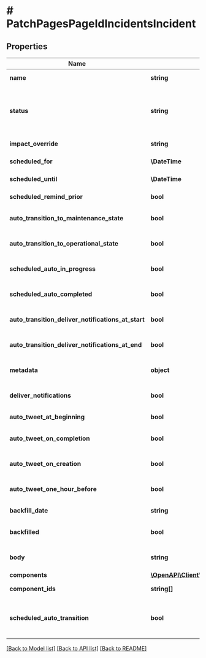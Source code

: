 # # PatchPagesPageIdIncidentsIncident

## Properties

Name | Type | Description | Notes
------------ | ------------- | ------------- | -------------
**name** | **string** | Incident Name. There is a maximum limit of 255 characters. | [optional]
**status** | **string** | The incident status. For realtime incidents, valid values are investigating, identified, monitoring, and resolved. For scheduled incidents, valid values are scheduled, in_progress, verifying, and completed. | [optional]
**impact_override** | **string** | value to override calculated impact value | [optional]
**scheduled_for** | **\DateTime** | The timestamp the incident is scheduled for. | [optional]
**scheduled_until** | **\DateTime** | The timestamp the incident is scheduled until. | [optional]
**scheduled_remind_prior** | **bool** | Controls whether to remind subscribers prior to scheduled incidents. | [optional]
**auto_transition_to_maintenance_state** | **bool** | Controls whether change components status to under_maintenance once scheduled maintenance is in progress. | [optional]
**auto_transition_to_operational_state** | **bool** | Controls whether change components status to operational once scheduled maintenance completes. | [optional]
**scheduled_auto_in_progress** | **bool** | Controls whether the incident is scheduled to automatically change to in progress. | [optional]
**scheduled_auto_completed** | **bool** | Controls whether the incident is scheduled to automatically change to complete. | [optional]
**auto_transition_deliver_notifications_at_start** | **bool** | Controls whether send notification when scheduled maintenances auto transition to started. | [optional]
**auto_transition_deliver_notifications_at_end** | **bool** | Controls whether send notification when scheduled maintenances auto transition to completed. | [optional]
**metadata** | **object** | Attach a json object to the incident. All top-level values in the object must also be objects. | [optional]
**deliver_notifications** | **bool** | Deliver notifications to subscribers if this is true. If this is false, create an incident without notifying customers. | [optional] [default to true]
**auto_tweet_at_beginning** | **bool** | Controls whether tweet automatically when scheduled maintenance starts. | [optional]
**auto_tweet_on_completion** | **bool** | Controls whether tweet automatically when scheduled maintenance completes. | [optional]
**auto_tweet_on_creation** | **bool** | Controls whether tweet automatically when scheduled maintenance is created. | [optional]
**auto_tweet_one_hour_before** | **bool** | Controls whether tweet automatically one hour before scheduled maintenance starts. | [optional]
**backfill_date** | **string** | TimeStamp when incident was backfilled. | [optional]
**backfilled** | **bool** | Controls whether incident is backfilled. If true, components cannot be specified. | [optional]
**body** | **string** | The initial message, created as the first incident update. There is a maximum limit of 25000 characters | [optional]
**components** | [**\OpenAPI\Client\Model\PatchPagesPageIdIncidentsIncidentComponents**](PatchPagesPageIdIncidentsIncidentComponents.md) |  | [optional]
**component_ids** | **string[]** | List of component_ids affected by this incident | [optional]
**scheduled_auto_transition** | **bool** | Same as :scheduled_auto_transition_in_progress. Controls whether the incident is scheduled to automatically change to in progress. | [optional]

[[Back to Model list]](../../README.md#models) [[Back to API list]](../../README.md#endpoints) [[Back to README]](../../README.md)

